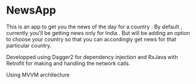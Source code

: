 # NewsApp
This is an app to get you the news of the day for a country . By default , currently you'll be getting news only for India . 
But will be adding an option to choose your country so that you can accordingly get news for that particular country.

Developped using Dagger2 for dependency injection and RxJava with Retrofit for making and handling the network calls.

Using MVVM architecture
